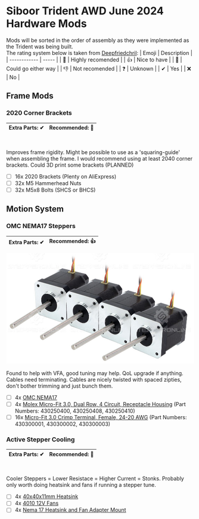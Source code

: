 # Siboor Trident AWD June 2024 Hardware Mods

Mods will be sorted in the order of assembly as they were implemented as the Trident was being built.<br>
The rating system below is taken from [Deepfriedchril](https://github.com/Deepfriedchril/Siboor_Trident_AWD_June_2024):
| Emoji | Description |
| ------------ | ----- | 
| 💯 |  Highly recomended |
| 👍 | Nice to have |
| 🤷‍ | Could go either way |
| 👎 | Not recomended |
| ❓ | Unknown |
| ✔ | Yes |
| ❌ | No |
## Frame Mods

### 2020 Corner Brackets
| Extra Parts: ✔ | Recommended: 💯 |
| -------------- | --------------- |

<img>

Improves frame rigidity. Might be possible to use as a 'squaring-guide' when assembling the frame. I would recommend using at least 2040 corner brackets. Could 3D print some brackets (PLANNED)

- [ ] 16x 2020 Brackets (Plenty on AliExpress)
- [ ] 32x M5 Hammerhead Nuts
- [ ] 32x M5x8 Bolts (SHCS or BHCS)

## Motion System

### OMC NEMA17 Steppers
| Extra Parts: ✔ | Recommended: 👍 |
| -------------- | --------------- |

<img src="Images/OMC17.jpg">

Found to help with VFA, good tuning may help. QoL upgrade if anything. Cables need terminating. Cables are nicely twisted with spaced zipties, don't bother trimming and just bunch them.

- [ ] 4x [OMC NEMA17](https://www.omc-stepperonline.com/4pcs-nema-17-high-temp-stepper-motor-55ncm-77-93oz-in-55mm-round-shaft-insulation-class-h-180c-4-17hs19-2504s-h-v1)
- [ ] 4x [Molex Micro-Fit 3.0, Dual Row, 4 Circuit, Receptacle Housing](https://www.molex.com/en-us/part-list/0186?taxonomyPathValueLast=Connector%20Housings&physical.circuitsMaximum=4) (Part Numbers: 430250400, 430250408, 430250410)
- [ ] 16x [Micro-Fit 3.0 Crimp Terminal, Female, 24-20 AWG](https://www.molex.com/en-us/part-list/0186?taxonomyPathValueLast=Crimp%20Terminals) (Part Numbers: 430300001, 430300002, 430300003)

### Active Stepper Cooling
| Extra Parts: ✔ | Recommended: 🤷 |
| -------------- | --------------- |

<img>

Cooler Steppers = Lower Resistace = Higher Current = Stonks. Probably only worth doing heatsink and fans if running a stepper tune.

- [ ] 4x [40x40x11mm Heatsink](https://www.aliexpress.com/item/1005009193295239.html?spm=a2g0o.order_list.order_list_main.23.641a1802zcetPr)
- [ ] 4x [4010 12V Fans](https://www.aliexpress.com/item/32960376174.html?spm=a2g0o.order_list.order_list_main.35.641a1802zcetPr)
- [ ] 4x [Nema 17 Heatsink and Fan Adapter Mount](https://www.thingiverse.com/thing:4602456)
